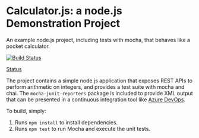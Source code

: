Calculator.js: a node.js Demonstration Project
==============================================
An example node.js project, including tests with mocha, that behaves like
a pocket calculator.

[![Build Status](https://dev.azure.com/az-devops/Integrating%20External%20Source%20Control%20with%20Azure%20Pipelines/_apis/build/status/elasticclouds.calculator?branchName=master)](https://dev.azure.com/az-devops/Integrating%20External%20Source%20Control%20with%20Azure%20Pipelines/_build/latest?definitionId=8&branchName=master)

[Status](https://dev.azure.com/az-devops/Integrating%20External%20Source%20Control%20with%20Azure%20Pipelines/_apis/build/status/elasticclouds.calculator?branchName=master)


The project contains a simple node.js application that exposes REST APIs
to perform arithmetic on integers, and provides a test suite with mocha
and chai.  The `mocha-junit-reporters` package is included to provide XML
output that can be presented in a continuous integration tool like
[Azure DevOps](https://azure.com/devops).

To build, simply:

1. Runs `npm install` to install dependencies.
2. Runs `npm test` to run Mocha and execute the unit tests.

